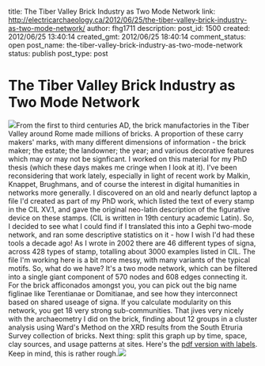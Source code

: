title: The Tiber Valley Brick Industry as Two Mode Network
link: http://electricarchaeology.ca/2012/06/25/the-tiber-valley-brick-industry-as-two-mode-network/
author: fhg1711
description: 
post_id: 1500
created: 2012/06/25 13:40:14
created_gmt: 2012/06/25 18:40:14
comment_status: open
post_name: the-tiber-valley-brick-industry-as-two-mode-network
status: publish
post_type: post

# The Tiber Valley Brick Industry as Two Mode Network

![](http://electricarchaeologist.files.wordpress.com/2012/06/signa_to_fig_pr.png?w=300)From the first to third centuries AD, the brick manufactories in the Tiber Valley around Rome made millions of bricks. A proportion of these carry makers' marks, with many different dimensions of information - the brick maker; the estate; the landowner; the year; and various decorative features which may or may not be signficant. I worked on this material for my PhD thesis (which these days makes me cringe when I look at it). I've been reconsidering that work lately, especially in light of recent work by Malkin, Knappet, Brughmans, and of course the interest in digital humanities in networks more generally. I discovered on an old and nearly defunct laptop a file I'd created as part of my PhD work, which listed the text of every stamp in the CIL XV.1, and gave the original neo-latin description of the figurative device on these stamps. (CIL is written in 19th century academic Latin). So, I decided to see what I could find if I translated this into a Gephi two-mode network, and ran some descriptive statistics on it - how I wish I'd had these tools a decade ago! As I wrote in 2002 there are 46 different types of signa, across 428 types of stamp, totalling about 3000 examples listed in CIL. The file I'm working here is a bit more messy, with many variants of the typical motifs. So, what do we have? It's a two mode network, which can be filtered into a single giant component of 570 nodes and 608 edges connecting it. For the brick afficonados amongst you, you can pick out the big name figlinae like Terentianae or Domitianae, and see how they interconnect based on shared useage of signa. If you calculate modularity on this network, you get 18 very strong sub-communities. That jives very nicely with the archaeometry I did on the brick, finding about 12 groups in a cluster analysis using Ward's Method on the XRD results from the South Etruria Survey collection of bricks. Next thing: split this graph up by time, space, clay sources, and usage patterns at sites. Here's the [pdf version with labels](http://electricarchaeologist.files.wordpress.com/2012/06/signa_to_fig_and_pr_w_labels.pdf). Keep in mind, this is rather rough.![](http://electricarchaeologist.files.wordpress.com/2012/06/cilxv-1_189.jpg)